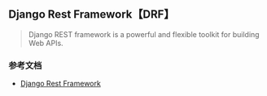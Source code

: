 ## Django Rest Framework【DRF】
> Django REST framework is a powerful and flexible toolkit for building Web APIs.

### 参考文档
- [Django Rest Framework](http://www.django-rest-framework.org/)







